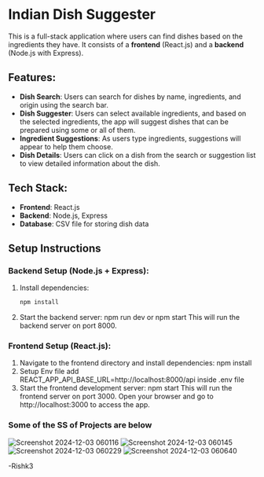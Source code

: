 # Indian Dish Suggester

This is a full-stack application where users can find dishes based on the ingredients they have. It consists of a **frontend** (React.js) and a **backend** (Node.js with Express).

## Features:

- **Dish Search**: Users can search for dishes by name, ingredients, and origin using the search bar.
- **Dish Suggester**: Users can select available ingredients, and based on the selected ingredients, the app will suggest dishes that can be prepared using some or all of them.
- **Ingredient Suggestions**: As users type ingredients, suggestions will appear to help them choose.
- **Dish Details**: Users can click on a dish from the search or suggestion list to view detailed information about the dish.

## Tech Stack:

- **Frontend**: React.js
- **Backend**: Node.js, Express
- **Database**: CSV file for storing dish data

## Setup Instructions

### Backend Setup (Node.js + Express):

1. Install dependencies:
   ```bash
   npm install
   ```
2. Start the backend server:
   npm run dev
   or
   npm start
   This will run the backend server on port 8000.

### Frontend Setup (React.js):

1. Navigate to the frontend directory and install dependencies:
   npm install
2. Setup Env file add REACT_APP_API_BASE_URL=http://localhost:8000/api
   inside .env file
3. Start the frontend development server:
   npm start
   This will run the frontend server on port 3000. Open your browser and go to http://localhost:3000 to access the app.

### Some of the SS of Projects are below
![Screenshot 2024-12-03 060116](https://github.com/user-attachments/assets/67e7b60b-cded-4372-9c7d-6e6c18a759c9)
![Screenshot 2024-12-03 060145](https://github.com/user-attachments/assets/84f7e27e-ea3e-464f-834f-3ae77aad69ec)
![Screenshot 2024-12-03 060229](https://github.com/user-attachments/assets/a6e1b62c-cb90-4226-aee8-7b59d22f2099)
![Screenshot 2024-12-03 060640](https://github.com/user-attachments/assets/920f9d73-aec0-4419-9206-67eb39477940)

-Rishk3
